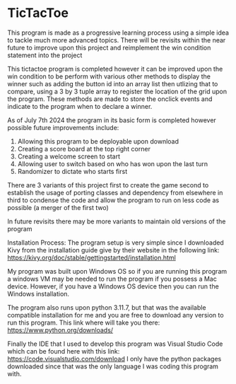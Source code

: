 # TicTacToe

This program is made as a progressive learning process using a simple idea to tackle much more advanced topics. 
There will be revisits within the near future to improve upon this project and reimplement the win condition statement into the project

This tictactoe program is completed however it can be improved upon the win condition to be perform with various other methods to display the winner such as
adding the button id into an array list then utlizing that to compare, using a 3 by 3 tuple array to register the location of the grid upon the program. 
These methods are made to store the onclick events and indicate to the program when to declare a winner.

As of July 7th 2024 the program in its basic form is completed however possible future improvements include:
1) Allowing this program to be deployable upon download
2) Creating a score board at the top right corner
3) Creating a welcome screen to start
4) Allowing user to switch based on who has won upon the last turn
5) Randomizer to dictate who starts first

There are 3 variants of this project
first to create the game
second to establish the usage of porting classes and dependency from elsewhere in
third to condense the code and allow the program to run on less code as possible (a merger of the first two)

In future revisits there may be more variants to maintain old versions of the program 

Installation Process:
The program setup is very simple since I downloaded Kivy from the installation guide give by their website in 
the following link: https://kivy.org/doc/stable/gettingstarted/installation.html

My program was built upon Windows OS so if you are running this program a windows VM may be needed to run the 
program if you possess a Mac device. However, if you have a Windows OS device then you can run the Windows installation.

The program also runs upon python 3.11.7, but that was the available compatible installation for me 
and you are free to download any version to run this program. 
This link where will take you there: https://www.python.org/downloads/ 

Finally the IDE that I used to develop this program was Visual Studio Code which can be found here with this link:
https://code.visualstudio.com/download 
I only have the python packages downloaded since that was the only language I was coding this program with. 



